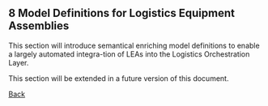 ## 8 Model Definitions for Logistics Equipment Assemblies
This section will introduce semantical enriching model definitions to enable a largely automated integra-tion of LEAs into the Logistics Orchestration Layer.

This section will be extended in a future version of this document.

[Back](../README.md)